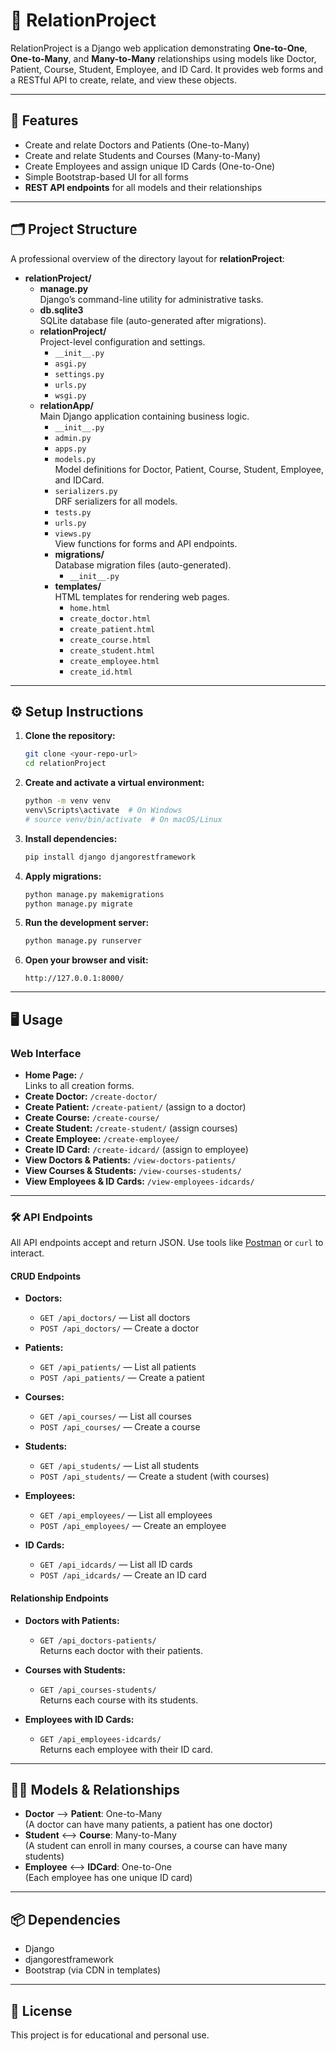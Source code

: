 # 🧩 RelationProject

RelationProject is a Django web application demonstrating **One-to-One**, **One-to-Many**, and **Many-to-Many** relationships using models like Doctor, Patient, Course, Student, Employee, and ID Card. It provides web forms and a RESTful API to create, relate, and view these objects.

---

## 🚀 Features

- Create and relate Doctors and Patients (One-to-Many)
- Create and relate Students and Courses (Many-to-Many)
- Create Employees and assign unique ID Cards (One-to-One)
- Simple Bootstrap-based UI for all forms
- **REST API endpoints** for all models and their relationships

---

## 🗂️ Project Structure

A professional overview of the directory layout for **relationProject**:

- **relationProject/**
  - **manage.py**  
    Django’s command-line utility for administrative tasks.
  - **db.sqlite3**  
    SQLite database file (auto-generated after migrations).
  - **relationProject/**  
    Project-level configuration and settings.
    - `__init__.py`
    - `asgi.py`
    - `settings.py`
    - `urls.py`
    - `wsgi.py`
  - **relationApp/**  
    Main Django application containing business logic.
    - `__init__.py`
    - `admin.py`
    - `apps.py`
    - `models.py`  
      Model definitions for Doctor, Patient, Course, Student, Employee, and IDCard.
    - `serializers.py`  
      DRF serializers for all models.
    - `tests.py`
    - `urls.py`
    - `views.py`  
      View functions for forms and API endpoints.
    - **migrations/**  
      Database migration files (auto-generated).
      - `__init__.py`
    - **templates/**  
      HTML templates for rendering web pages.
      - `home.html`
      - `create_doctor.html`
      - `create_patient.html`
      - `create_course.html`
      - `create_student.html`
      - `create_employee.html`
      - `create_id.html`

---

## ⚙️ Setup Instructions

1. **Clone the repository:**
    ```sh
    git clone <your-repo-url>
    cd relationProject
    ```

2. **Create and activate a virtual environment:**
    ```sh
    python -m venv venv
    venv\Scripts\activate  # On Windows
    # source venv/bin/activate  # On macOS/Linux
    ```

3. **Install dependencies:**
    ```sh
    pip install django djangorestframework
    ```

4. **Apply migrations:**
    ```sh
    python manage.py makemigrations
    python manage.py migrate
    ```

5. **Run the development server:**
    ```sh
    python manage.py runserver
    ```

6. **Open your browser and visit:**
    ```
    http://127.0.0.1:8000/
    ```

---

## 🖥️ Usage

### Web Interface

- **Home Page:** `/`  
  Links to all creation forms.
- **Create Doctor:** `/create-doctor/`
- **Create Patient:** `/create-patient/` (assign to a doctor)
- **Create Course:** `/create-course/`
- **Create Student:** `/create-student/` (assign courses)
- **Create Employee:** `/create-employee/`
- **Create ID Card:** `/create-idcard/` (assign to employee)
- **View Doctors & Patients:** `/view-doctors-patients/`
- **View Courses & Students:** `/view-courses-students/`
- **View Employees & ID Cards:** `/view-employees-idcards/`

---

### 🛠️ API Endpoints

All API endpoints accept and return JSON. Use tools like [Postman](https://www.postman.com/) or `curl` to interact.

#### CRUD Endpoints

- **Doctors:**  
  - `GET /api_doctors/` — List all doctors  
  - `POST /api_doctors/` — Create a doctor

- **Patients:**  
  - `GET /api_patients/` — List all patients  
  - `POST /api_patients/` — Create a patient

- **Courses:**  
  - `GET /api_courses/` — List all courses  
  - `POST /api_courses/` — Create a course

- **Students:**  
  - `GET /api_students/` — List all students  
  - `POST /api_students/` — Create a student (with courses)

- **Employees:**  
  - `GET /api_employees/` — List all employees  
  - `POST /api_employees/` — Create an employee

- **ID Cards:**  
  - `GET /api_idcards/` — List all ID cards  
  - `POST /api_idcards/` — Create an ID card

#### Relationship Endpoints

- **Doctors with Patients:**  
  - `GET /api_doctors-patients/`  
    Returns each doctor with their patients.

- **Courses with Students:**  
  - `GET /api_courses-students/`  
    Returns each course with its students.

- **Employees with ID Cards:**  
  - `GET /api_employees-idcards/`  
    Returns each employee with their ID card.

---

## 🧑‍💻 Models & Relationships

- **Doctor** ⟶ **Patient**: One-to-Many  
  (A doctor can have many patients, a patient has one doctor)
- **Student** ⟷ **Course**: Many-to-Many  
  (A student can enroll in many courses, a course can have many students)
- **Employee** ⟷ **IDCard**: One-to-One  
  (Each employee has one unique ID card)

---

## 📦 Dependencies

- Django
- djangorestframework
- Bootstrap (via CDN in templates)

---

## 📜 License

This project is for educational and personal use.